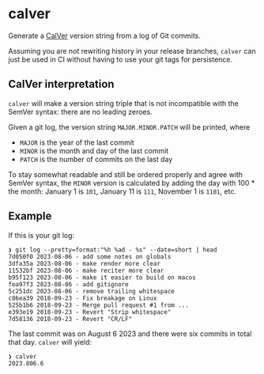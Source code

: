 # calver

Generate a [CalVer] version string from a log of Git commits.

Assuming you are not rewriting history in your release branches, `calver` can
just be used in CI without having to use your git tags for persistence.

## CalVer interpretation

`calver` will make a version string triple that is not incompatible with the
SemVer syntax: there are no leading zeroes.

Given a git log, the version string `MAJOR.MINOR.PATCH` will be printed, where

* `MAJOR` is the year of the last commit
* `MINOR` is the month and day of the last commit
* `PATCH` is the number of commits on the last day

To stay somewhat readable and still be ordered properly and agree with SemVer
syntax, the `MINOR` version is calculated by adding the day with 100 * the
month: January 1 is `101`, January 11 is `111`, November 1 is `1101`, etc.

## Example

If this is your git log:

```
❯ git log --pretty=format:"%h %ad - %s" --date=short | head
7d050f0 2023-08-06 - add some notes on globals
3dfa35a 2023-08-06 - make render more clear
11532bf 2023-08-06 - make reciter more clear
b95f123 2023-08-06 - make it easier to build on macos
fea97f3 2023-08-06 - add gitignore
5c251dc 2023-08-06 - remove trailing whitespace
c86ea39 2018-09-23 - Fix breakage on Linux
525b1b6 2018-09-23 - Merge pull request #1 from ...
e393e19 2018-09-23 - Revert "Strip whitespace"
7d58136 2018-09-23 - Revert "CR/LF"
```

The last commit was on August 6 2023 and there were six commits in total that day. `calver` will yield:

```
❯ calver
2023.806.6
```

[CalVer]: https://calver.org

